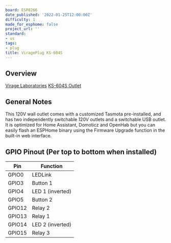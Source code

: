 ```yaml
---
board: ESP8266
date_published: '2022-01-25T12:00:00Z'
difficulty: 1
made_for_esphome: false
project_url: ''
standard:
- us
tags:
- plug
title: ViragePlug KS-604S
---
```


## Overview

[Virage Laboratories](https://www.viragelabs.com)
[KS-604S Outlet](https://www.viragelabs.com/product/virageplug/)

## General Notes

This 120V wall outlet comes with a customized Tasmota pre-installed, and has two independently switchable 120V outlets and a switchable USB outlet.
It is optimized for Home Assistant, Domoticz and OpenHab but you can easily flash an ESPHome binary using the Firmware Upgrade function in the built-in web interface.

## GPIO Pinout (Per top to bottom when installed)

| Pin    | Function         |
| ------ | ---------------- |
| GPIO0  | LEDLink          |
| GPIO3  | Button 1         |
| GPIO4  | LED 1 (inverted) |
| GPIO5  | Button 2         |
| GPIO12 | Relay 2          |
| GPIO13 | Relay 1          |
| GPIO14 | LED 2 (inverted) |
| GPIO15 | Relay 3          |